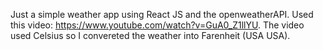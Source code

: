 Just a simple weather app using React JS and the openweatherAPI. Used this video: https://www.youtube.com/watch?v=GuA0_Z1llYU. The video used Celsius so I convereted the weather into Farenheit (USA USA).
